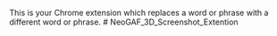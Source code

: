 This is your Chrome extension which replaces a word or phrase with a different word or phrase. # NeoGAF_3D_Screenshot_Extention
